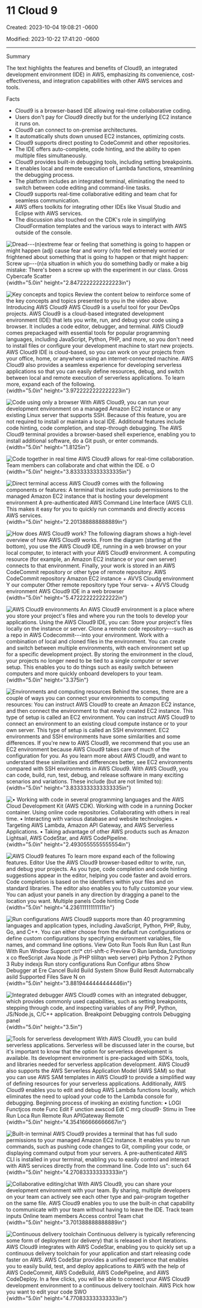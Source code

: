 # 11 Cloud 9

Created: 2023-10-04 19:08:21 -0600

Modified: 2023-10-22 17:41:20 -0600

---

Summary

The text highlights the features and benefits of Cloud9, an integrated development environment (IDE) in AWS, emphasizing its convenience, cost-effectiveness, and integration capabilities with other AWS services and tools.

Facts

- Cloud9 is a browser-based IDE allowing real-time collaborative coding.
- Users don't pay for Cloud9 directly but for the underlying EC2 instance it runs on.
- Cloud9 can connect to on-premise architectures.
- It automatically shuts down unused EC2 instances, optimizing costs.
- Cloud9 supports direct posting to CodeCommit and other repositories.
- The IDE offers auto-complete, code hinting, and the ability to open multiple files simultaneously.
- Cloud9 provides built-in debugging tools, including setting breakpoints.
- It enables local and remote execution of Lambda functions, streamlining the debugging process.
- The platform includes an integrated terminal, eliminating the need to switch between code editing and command-line tasks.
- Cloud9 supports real-time collaborative editing and team chat for seamless communication.
- AWS offers toolkits for integrating other IDEs like Visual Studio and Eclipse with AWS services.
- The discussion also touched on the CDK's role in simplifying CloudFormation templates and the various ways to interact with AWS outside of the console.



![Dread---(n)extreme fear or feeling that something is going to happen or might happen (adj) cause fear and worry (v)to feel extremely worried or frightened about something that is going to happen or that might happen: Screw up---(n)a situation in which you do something badly or make a big mistake: There's been a screw up with the experiment in our class. Gross Cybercafe Scatter ](../../../media/AWS-DevOps-Module-3-11-Cloud-9-image1.png){width="5.0in" height="2.8472222222222223in"}



![Key concepts and topics Review the content below to reinforce some of the key concepts and topics presented to you in the video above. Introducing AWS Cloud9 AWS Cloud9 is a useful tool for your DevOps projects. AWS Cloud9 is a cloud-based integrated development environment (IDE) that lets you write, run, and debug your code using a browser. It includes a code editor, debugger, and terminal. AWS Cloud9 comes prepackaged with essential tools for popular programming languages, including JavaScript, Python, PHP, and more, so you don't need to install files or configure your development machine to start new projects. AWS Cloud9 IDE is cloud-based, so you can work on your projects from your office, home, or anywhere using an internet-connected machine. AWS Cloud9 also provides a seamless experience for developing serverless applications so that you can easily define resources, debug, and switch between local and remote execution of serverless applications. To learn more, expand each of the following. ](../../../media/AWS-DevOps-Module-3-11-Cloud-9-image2.png){width="5.0in" height="3.9722222222222223in"}



![Code using only a browser With AWS Cloud9, you can run your development environment on a managed Amazon EC2 instance or any existing Linux server that supports SSH. Because of this feature, you are not required to install or maintain a local IDE. Additional features include code hinting, code completion, and step-through debugging. The AWS Cloud9 terminal provides a browser-based shell experience, enabling you to install additional software, do a Git push, or enter commands. ](../../../media/AWS-DevOps-Module-3-11-Cloud-9-image3.png){width="5.0in" height="1.8125in"}



![Code together in real time AWS Cloud9 allows for real-time collaboration. Team members can collaborate and chat within the IDE. o O ](../../../media/AWS-DevOps-Module-3-11-Cloud-9-image4.png){width="5.0in" height="3.8333333333333335in"}



![Direct terminal access AWS Cloud9 comes with the following components or features: A terminal that includes sudo permissions to the managed Amazon EC2 instance that is hosting your development environment A pre-authenticated AWS Command Line Interface (AWS CLI). This makes it easy for you to quickly run commands and directly access AWS services. ](../../../media/AWS-DevOps-Module-3-11-Cloud-9-image5.png){width="5.0in" height="2.201388888888889in"}



![How does AWS Cloud9 work? The following diagram shows a high-level overview of how AWS Cloud9 works. From the diagram (starting at the bottom), you use the AWS Cloud9 IDE, running in a web browser on your local computer, to interact with your AWS Cloud9 environment. A computing resource (for example, an Amazon EC2 instance or your own server) connects to that environment. Finally, your work is stored in an AWS CodeCommit repository or other type of remote repository. AWS CodeCommit repository Amazon EC2 instance + AVVS Cloudg environment Y our computer Other remote repository type Your serva- + AVVS Cloudg environment AWS Cloud9 IDE in a web browser ](../../../media/AWS-DevOps-Module-3-11-Cloud-9-image6.png){width="5.0in" height="5.472222222222222in"}



![AWS Cloud9 environments An AWS Cloud9 environment is a place where you store your project's files and where you run the tools to develop your applications. Using the AWS Cloud9 IDE, you can: Store your project's files locally on the instance or server. Clone a remote code repository---such as a repo in AWS Codecommit---into your environment. Work with a combination of local and cloned files in the environment. You can create and switch between multiple environments, with each environment set up for a specific development project. By storing the environment in the cloud, your projects no longer need to be tied to a single computer or server setup. This enables you to do things such as easily switch between computers and more quickly onboard developers to your team. ](../../../media/AWS-DevOps-Module-3-11-Cloud-9-image7.png){width="5.0in" height="3.375in"}



![Environments and computing resources Behind the scenes, there are a couple of ways you can connect your environments to computing resources: You can instruct AWS Cloud9 to create an Amazon EC2 instance, and then connect the environment to that newly created EC2 instance. This type of setup is called an EC2 environment. You can instruct AWS Cloud9 to connect an environment to an existing cloud compute instance or to your own server. This type of setup is called an SSH environment. EC2 environments and SSH environments have some similarities and some differences. If you're new to AWS Cloud9, we recommend that you use an EC2 environment because AWS Cloud9 takes care of much of the configuration for you. As you learn more about AWS Cloud9, and want to understand these similarities and differences better, see EC2 environments compared with SSH environments in AWS Cloud9. With AWS Cloud9, you can code, build, run, test, debug, and release software in many exciting scenarios and variations. These include (but are not limited to): ](../../../media/AWS-DevOps-Module-3-11-Cloud-9-image8.png){width="5.0in" height="3.8333333333333335in"}



![• Working with code in several programming languages and the AWS Cloud Development Kit (AWS CDK). Working with code in a running Docker container. Using online code repositories. Collaborating with others in real time. • Interacting with various database and website technologies. • Targeting AWS Lambda, Amazon API Gateway, and AWS Serverless Applications. • Taking advantage of other AWS products such as Amazon Lightsail, AWS CodeStar, and AWS CodePipeline. ](../../../media/AWS-DevOps-Module-3-11-Cloud-9-image9.png){width="5.0in" height="2.4930555555555554in"}



![AWS Cloud9 features To learn more expand each of the following features. Editor Use the AWS Cloud9 browser-based editor to write, run, and debug your projects. As you type, code completion and code hinting suggestions appear in the editor, helping you code faster and avoid errors. Code completion is based on the identifiers within your files and on standard libraries. The editor also enables you to fully customize your view. You can adjust your panels in any direction by dragging a panel to the location you want. Multiple panels Code hinting Code ](../../../media/AWS-DevOps-Module-3-11-Cloud-9-image10.png){width="5.0in" height="4.236111111111111in"}



![Run configurations AWS Cloud9 supports more than 40 programming languages and application types, including JavaScript, Python, PHP, Ruby, Go, and C++. You can either choose from the default run configurations or define custom configurations by specifying environment variables, file names, and command line options. View Goto Run Tools Run Run Last Run With Run Wndow Support ctrl* ctrl-shft-c Preview O Run lambda_functionpy x co ffeeScript Java Node .js PHP tililtqn web server) pHp Python 2 Python 3 Ruby indexjs Run *story configurations Run Configur atbns Show Debugger at Ere* Cancel Build Build System Show Build Resdt Autornabcally asild Supported Files Save N on ](../../../media/AWS-DevOps-Module-3-11-Cloud-9-image11.png){width="5.0in" height="3.8819444444444446in"}



![Integrated debugger AWS Cloud9 comes with an integrated debugger, which provides commonly used capabilities, such as setting breakpoints, stepping through code, and inspecting variables of any PHP, Python, JS/Node.js, C/C++ application. Breakpoint Debugging controls Debugging panel ](../../../media/AWS-DevOps-Module-3-11-Cloud-9-image12.png){width="5.0in" height="3.5in"}



![Tools for serverless development With AWS Cloud9, you can build serverless applications. Serverless will be discussed later in the course, but it's important to know that the option for serverless development is available. Its development environment is pre-packaged with SDKs, tools, and libraries needed for serverless application development. AWS Cloud9 also supports the AWS Serverless Application Model (AWS SAM) so that you can use AWS SAM templates in AWS Cloud9 to provide a simplified way of defining resources for your serverless applications. Additionally, AWS Cloud9 enables you to edit and debug AWS Lambda functions locally, which eliminates the need to upload your code to the Lambda console for debugging. Beginning process of invoking an existing function: • LOGI Functjcos mote Func Edit F unction awscod Edt C mrg cloud9- Stimu in Tree Run Loca Run Remote Run APIGateway Remote ](../../../media/AWS-DevOps-Module-3-11-Cloud-9-image13.png){width="5.0in" height="4.354166666666667in"}



![Built-in terminal AWS Cloud9 provides a terminal that has full sudo permissions to your managed Amazon EC2 instance. It enables you to run commands, such as pushing code changes to Git, compiling your code, or displaying command output from your servers. A pre-authenticated AWS CLI is installed in your terminal, enabling you to easily control and interact with AWS services directly from the command line. Code Into us": such 64 ](../../../media/AWS-DevOps-Module-3-11-Cloud-9-image14.png){width="5.0in" height="4.270833333333333in"}



![Collaborative editing/chat With AWS Cloud9, you can share your development environment with your team. By sharing, multiple developers on your team can actively see each other type and pair-program together on the same file. AWS Cloud9 enables you to use the built-in chat capability to communicate with your team without having to leave the IDE. Track team inputs Online team members Access control Team chat ](../../../media/AWS-DevOps-Module-3-11-Cloud-9-image15.png){width="5.0in" height="3.701388888888889in"}



![Continuous delivery toolchain Continuous delivery is typically referencing some form of deployment (or delivery) that is released in short iterations. AWS Cloud9 integrates with AWS CodeStar, enabling you to quickly set up a continuous delivery toolchain for your application and start releasing code faster on AWS. AWS CodeStar provides a unified experience that enables you to easily build, test, and deploy applications to AWS with the help of AWS CodeCommit, AWS CodeBuild, AWS CodePipeline, and AWS CodeDeploy. In a few clicks, you will be able to connect your AWS Cloud9 development environment to a continuous delivery toolchain. AWS Pick how you want to edit your code SWO ](../../../media/AWS-DevOps-Module-3-11-Cloud-9-image16.png){width="5.0in" height="4.770833333333333in"}


















